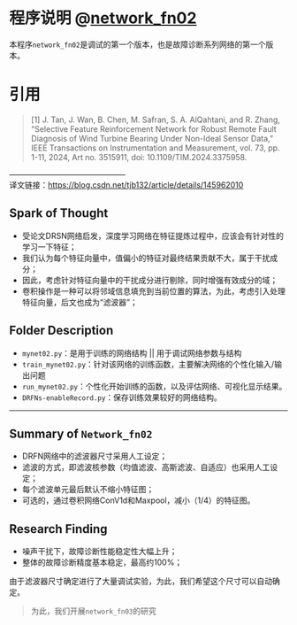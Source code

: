 
# 程序说明 @[network_fn02]
本程序`network_fn02`是调试的第一个版本，也是故障诊断系列网络的第一个版本。
# 引用
>[1] J. Tan, J. Wan, B. Chen, M. Safran, S. A. AlQahtani, and R. Zhang, “Selective Feature Reinforcement Network for Robust Remote Fault Diagnosis of Wind Turbine Bearing Under Non-Ideal Sensor Data,” IEEE Transactions on Instrumentation and Measurement, vol. 73, pp. 1-11, 2024, Art no. 3515911, doi: 10.1109/TIM.2024.3375958.
>
———————————————                        
译文链接：https://blog.csdn.net/tjb132/article/details/145962010


## Spark of Thought
- 受论文DRSN网络启发，深度学习网络在特征提炼过程中，应该会有针对性的学习一下特征；
- 我们认为每个特征向量中，值偏小的特征对最终结果贡献不大，属于干扰成分；
- 因此，考虑针对特征向量中的干扰成分进行剔除，同时增强有效成分的域；
- 卷积操作是一种可以将邻域信息填充到当前位置的算法，为此，考虑引入处理特征向量，后文也成为“滤波器”；


## Folder Description

- `mynet02.py`：是用于训练的网络结构 || 用于调试网络参数与结构
- `train_mynet02.py`：针对该网络的训练函数，主要解决网络的个性化输入/输出问题
- `run_mynet02.py`：个性化开始训练的函数，以及评估网络、可视化显示结果。
- `DRFNs-enableRecord.py`：保存训练效果较好的网络结构。

***

## Summary of `Network_fn02`
- DRFN网络中的滤波器尺寸采用人工设定；
- 滤波的方式，即滤波核参数（均值滤波、高斯滤波、自适应）也采用人工设定；
- 每个滤波单元最后默认不缩小特征图；
- 可选的，通过卷积网络ConV1d和Maxpool，减小（1/4）的特征图。

## Research Finding

- 噪声干扰下，故障诊断性能稳定性大幅上升；
- 整体的故障诊断精度基本稳定，最高约100%；

由于滤波器尺寸确定进行了大量调试实验，为此，我们希望这个尺寸可以自动确定。

> 为此，我们开展`network_fn03`的研究


[network_fn02]: /networks/my_nets/network_fn02/README.md
